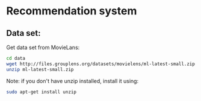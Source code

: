 # Recommendation system

## Data set:
Get data set from MovieLans:
```bash
cd data
wget http://files.grouplens.org/datasets/movielens/ml-latest-small.zip
unzip ml-latest-small.zip
```
Note:
if you don't have unzip installed, install it using:

```bash
sudo apt-get install unzip
```
